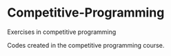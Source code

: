# Competitive-Programming
Exercises in competitive programming

Codes created in the competitive programming course.

